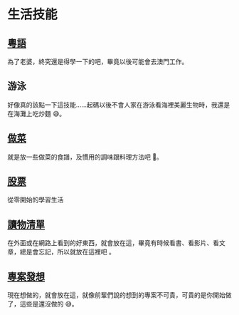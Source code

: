 # 生活技能

## [粵語](./language/Cantonese/index.md)

為了老婆，終究還是得學一下的吧，畢竟以後可能會去澳門工作。

## 游泳

好像真的該點一下這技能......起碼以後不會人家在游泳看海裡美麗生物時，我還是在海灘上吃炒麵 😅。

## [做菜](./cooking/cooking.md)

就是放一些做菜的食譜，及慣用的調味跟料理方法吧 🤪。

## [股票](./stock/stock.md)

從零開始的學習生活

## [讀物清單](./讀物清單/index.md)

在外面或在網路上看到的好東西，就會放在這，畢竟有時候看書、看影片、看文章，總是會忘記，所以就放在這裡吧 。

## [專案發想](./專案/index.md)

現在想做的，就會放在這，就像前輩們說的想到的專案不可貴，可貴的是你開始做了，這些是還沒做的 😅。
